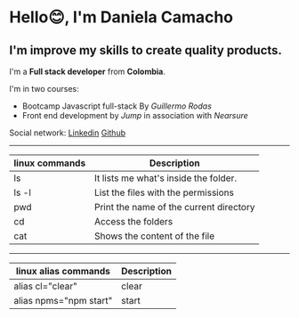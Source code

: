 # Hello😊, I'm Daniela Camacho

## I'm improve my skills to create quality products.

I'm a **Full stack developer** from **Colombia**.

I'm in two courses:
- Bootcamp Javascript full-stack By _Guillermo Rodas_
- Front end development by _Jump_ in association with _Nearsure_

Social network:
[Linkedin](https://www.linkedin.com/in/daniela-c-08b7b5127/)
[Github](https://github.com/CamachoDaniela)


-------------------------------------------------------------

| linux commands| Description                               |
|---------------|-------------------------------------------|
|   ls          |It lists me what's inside the folder.      |
|  ls -l        |List the files with the permissions        |
|   pwd         |Print the name of the current directory    |
|   cd          |Access the folders                         |
|   cat         |Shows the content of the file              |

-------------------------------------------------------------

| linux alias commands     | Description|
|--------------------------|------------|
|  alias cl="clear"        |clear       |
|  alias npms="npm start"  |start       |






